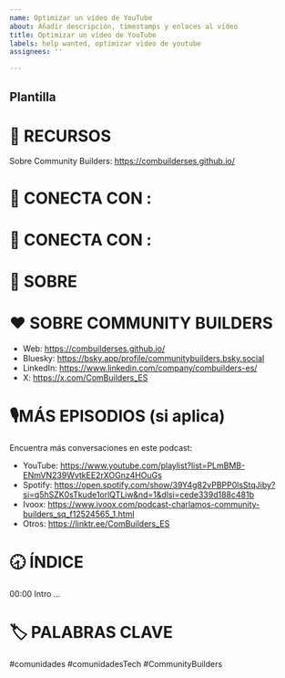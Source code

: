 ```yaml
---
name: Optimizar un vídeo de YouTube
about: Añadir descripción, timestamps y enlaces al vídeo
title: Optimizar un vídeo de YouTube
labels: help wanted, optimizar video de youtube
assignees: ''

---
```


<!-- Completa la siguiente plantilla -->

## Plantilla

<!-- Breve presentación de la persona entrevistada, comunidades a las que representa, y breve resumen de lo su que se hablar en la conversación] -->

🔗 RECURSOS
============
<!-- Enlaces de recursos mencionados-->
Sobre Community Builders: https://combuilderses.github.io/

🪪 CONECTA CON <!-- Persona entrevistada -->:
============
<!--  Enlaces para conectar o saber más de la persona -->

🪪 CONECTA CON <!--  Persona que entrevista (si aplica)-->:
============
<!--  Enlaces para conectar o saber más de la persona -->

👥 SOBRE <!-- Comunidad -->
============
<!--  Enlaces -->

❤️ SOBRE COMMUNITY BUILDERS
============
- Web: https://combuilderses.github.io/
- Bluesky: https://bsky.app/profile/communitybuilders.bsky.social
- LinkedIn: https://www.linkedin.com/company/combuilders-es/
- X: https://x.com/ComBuilders_ES

🎙️MÁS EPISODIOS **(si aplica)**
============
Encuentra más conversaciones en este podcast:
- YouTube: https://www.youtube.com/playlist?list=PLmBMB-ENmVN239WvtkEE2rXOGnz4HOuGs
- Spotify: https://open.spotify.com/show/39Y4g82vPBPP0lsStqJiby?si=q5hSZK0sTkude1orlQTLiw&nd=1&dlsi=cede339d188c481b
- Ivoox: https://www.ivoox.com/podcast-charlamos-community-builders_sq_f12524565_1.html
- Otros: https://linktr.ee/ComBuilders_ES

🕣 ÍNDICE
============
00:00 Intro
...

🏷️ PALABRAS CLAVE
============
#comunidades #comunidadesTech #CommunityBuilders
